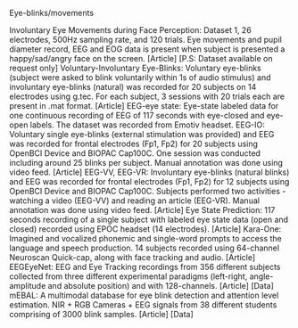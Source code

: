 Eye-blinks/movements

Involuntary Eye Movements during Face Perception: Dataset 1, 26 electrodes, 500Hz sampling rate, and 120 trials. Eye movements and pupil diameter record, EEG and EOG data is present when subject is presented a happy/sad/angry face on the screen. [Article] [P.S: Dataset available on request only]
Voluntary-Involuntary Eye-Blinks: Voluntary eye-blinks (subject were asked to blink voluntarily within 1s of audio stimulus) and involuntary eye-blinks (natural) was recorded for 20 subjects on 14 electrodes using g.tec. For each subject, 3 sessions with 20 trials each are present in .mat format. [Article]
EEG-eye state: Eye-state labeled data for one continuous recording of EEG of 117 seconds with eye-closed and eye-open labels. The dataset was recorded from Emotiv headset.
EEG-IO: Voluntary single eye-blinks (external stimulation was provided) and EEG was recorded for frontal electrodes (Fp1, Fp2) for 20 subjects using OpenBCI Device and BIOPAC Cap100C. One session was conducted including around 25 blinks per subject. Manual annotation was done using video feed. [Article]
EEG-VV, EEG-VR: Involuntary eye-blinks (natural blinks) and EEG was recorded for frontal electrodes (Fp1, Fp2) for 12 subjects using OpenBCI Device and BIOPAC Cap100C. Subjects performed two activities - watching a video (EEG-VV) and reading an article (EEG-VR). Manual annotation was done using video feed. [Article]
Eye State Prediction: 117 seconds recording of a single subject with labeled eye state data (open and closed) recorded using EPOC headset (14 electrodes). [Article]
Kara-One: Imagined and vocalized phonemic and single-word prompts to access the language and speech production. 14 subjects recorded using 64-channel Neuroscan Quick-cap, along with face tracking and audio. [Article]
EEGEyeNet: EEG and Eye Tracking recordings from 356 different subjects collected from three different experimental paradigms (left-right, angle-amplitude and absolute position) and with 128-channels. [Article] [Data]
mEBAL: A multimodal database for eye blink detection and attention level estimation. NIR + RGB Cameras + EEG signals from 38 different students comprising of 3000 blink samples. [Article] [Data]
